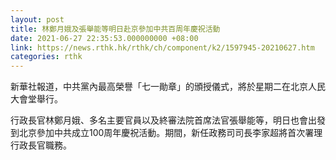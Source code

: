 ```yaml
---
layout: post
title: 林鄭月娥及張舉能等明日赴京參加中共百周年慶祝活動
date: 2021-06-27 22:35:53.000000000 +08:00
link: https://news.rthk.hk/rthk/ch/component/k2/1597945-20210627.htm
categories: rthk
---
```


新華社報道，中共黨內最高榮譽「七一勛章」的頒授儀式，將於星期二在北京人民大會堂舉行。

行政長官林鄭月娥、多名主要官員以及終審法院首席法官張舉能等，明日也會出發到北京參加中共成立100周年慶祝活動。期間，新任政務司司長李家超將首次署理行政長官職務。

